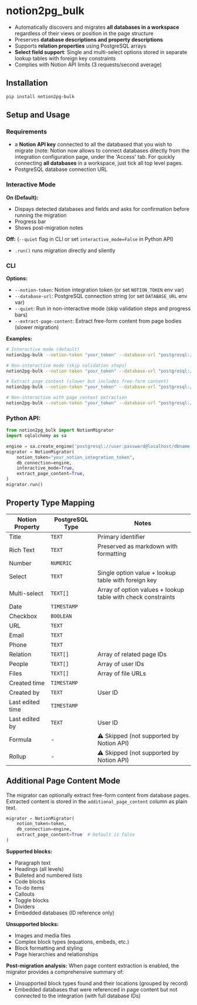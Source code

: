 # notion2pg_bulk

- Automatically discovers and migrates **all databases in a workspace** regardless of their views or position in the page structure
- Preserves **database descriptions and property descriptions**
- Supports **relation properties** using PostgreSQL arrays
- **Select field support**: Single and multi-select options stored in separate lookup tables with foreign key constraints
- Complies with Notion API limits (3 requests/second average)

## Installation
```bash
pip install notion2pg-bulk
```

## Setup and Usage

### Requirements
- a **Notion API key** connected to all the databased that you wish to migrate (note: Notion now allows to connect databases ditectly from the integration configuration page, under the 'Access' tab. For quickly connecting **all databases** in a workspace, just tick all top level pages.
- PostgreSQL database connection URL

### Interactive Mode
**On (Default):**
- Dispays detected databases and fields and asks for confirmation before running the migration
- Progress bar
- Shows post-migration notes

**Off:**
(`--quiet` flag in CLI or set `interactive_mode=False` in Python API)
- `.run()` runs migration directly and silently

### CLI
**Options:**
- `--notion-token`: Notion integration token (or set `NOTION_TOKEN` env var)
- `--database-url`: PostgreSQL connection string (or set `DATABASE_URL` env var)
- `--quiet`: Run in non-interactive mode (skip validation steps and progress bars)
- `--extract-page-content`: Extract free-form content from page bodies (slower migration)

**Examples:**
```bash
# Interactive mode (default)
notion2pg-bulk --notion-token "your_token" --database-url "postgresql://..."

# Non-interactive mode (skip validation steps)
notion2pg-bulk --notion-token "your_token" --database-url "postgresql://..." --quiet

# Extract page content (slower but includes free-form content)
notion2pg-bulk --notion-token "your_token" --database-url "postgresql://..." --extract-page-content

# Non-interactive with page content extraction
notion2pg-bulk --notion-token "your_token" --database-url "postgresql://..." --quiet --extract-page-content
```

### Python API:
```python
from notion2pg_bulk import NotionMigrator
import sqlalchemy as sa

engine = sa.create_engine('postgresql://user:password@localhost/dbname')
migrator = NotionMigrator(
    notion_token="your_notion_integration_token",
    db_connection=engine,
    interactive_mode=True,
    extract_page_content=True,
)
migrator.run()
```

## Property Type Mapping

| Notion Property | PostgreSQL Type | Notes |
|----------------|-----------------|-------|
| Title | `TEXT` | Primary identifier |
| Rich Text | `TEXT` | Preserved as markdown with formatting |
| Number | `NUMERIC` | |
| Select | `TEXT` | Single option value + lookup table with foreign key |
| Multi-select | `TEXT[]` | Array of option values + lookup table with check constraints |
| Date | `TIMESTAMP` | |
| Checkbox | `BOOLEAN` | |
| URL | `TEXT` | |
| Email | `TEXT` | |
| Phone | `TEXT` | |
| Relation | `TEXT[]` | Array of related page IDs |
| People | `TEXT[]` | Array of user IDs |
| Files | `TEXT[]` | Array of file URLs |
| Created time | `TIMESTAMP` | |
| Created by | `TEXT` | User ID |
| Last edited time | `TIMESTAMP` | |
| Last edited by | `TEXT` | User ID |
| Formula | - | ⚠️ Skipped (not supported by Notion API) |
| Rollup | - | ⚠️ Skipped (not supported by Notion API) |

## Additional Page Content Mode

The migrator can optionally extract free-form content from database pages. Extracted content is stored in the `additional_page_content` column as plain text.

```python
migrator = NotionMigrator(
    notion_token=token,
    db_connection=engine,
    extract_page_content=True  # Default is false
)
```

**Supported blocks:**
- Paragraph text
- Headings (all levels)
- Bulleted and numbered lists
- Code blocks
- To-do items
- Callouts
- Toggle blocks
- Dividers
- Embedded databases (ID reference only)

**Unsupported blocks:**
- Images and media files
- Complex block types (equations, embeds, etc.)
- Block formatting and styling
- Page hierarchies and relationships

**Post-migration analysis:**
When page content extraction is enabled, the migrator provides a comprehensive summary of:
- Unsupported block types found and their locations (grouped by record)
- Embedded databases that were referenced in page content but not connected to the integration (with full database IDs)
